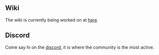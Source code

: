 
## Wiki
The wiki is currently being worked on at [here](https://wiki.moviesfreepremium.xyz/blackstone)

## Discord
Come say hi on the [discord](https://discord.gg/nQDetK6ktR), it is where the community is the most active.
